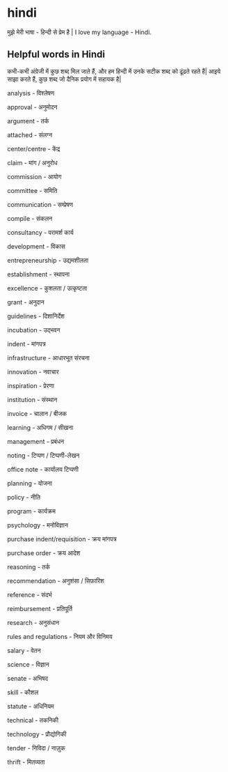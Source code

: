 # hindi
मुझे मेरी भाषा - हिन्दी से प्रेम है | I love my language - Hindi. 


## Helpful words in Hindi   

कभी-कभी अंग्रेजी में कुछ शब्द मिल जाते हैं, और हम हिन्दी में उनके सटीक शब्द को ढूंढते रहते हैं| आइये साझा करते हैं, कुछ शब्द जो दैनिक प्रयोग में सहायक है|  

analysis - विश्लेषण 

approval - अनुमोदन 

argument - तर्क 

attached - संलग्न 

center/centre - केंद्र 

claim - मांग / अनुरोध 

commission - आयोग 

committee - समिति 

communication - सम्प्रेषण 

compile - संकलन 

consultancy - परामर्श कार्य  

development - विकास 

entrepreneurship - उद्यमशीलता 

establishment - स्थापना   

excellence - कुशलता / उत्कृष्टता 

grant - अनुदान 

guidelines - दिशानिर्देश 

incubation - उद्भवन 

indent - मांगपत्र 

infrastructure - आधारभूत संरचना 

innovation - नवाचार   

inspiration - प्रेरणा 

institution - संस्थान   

invoice - चालान / बीजक 

learning - अधिगम / सीखना 

management - प्रबंधन 

noting - टिप्पण / टिप्पणी-लेखन 

office note - कार्यालय टिप्पणी 

planning - योजना 

policy - नीति 

program - कार्यक्रम 

psychology - मनोविज्ञान 

purchase indent/requisition - क्रय मांगपत्र

purchase order - क्रय आदेश 

reasoning - तर्क 

recommendation - अनुशंसा / सिफ़ारिश 

reference - संदर्भ 

reimbursement - प्रतिपूर्ति 

research - अनुसंधान 

rules and regulations - नियम और विनिमय 

salary - वेतन 

science - विज्ञान 

senate - अभिषद 

skill - कौशल 

statute - अधिनियम 

technical - तकनिकी 

technology - प्रौद्योगिकी 

tender - निविदा / नाज़ुक 

thrift - मितव्यता 
